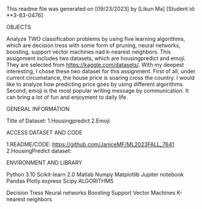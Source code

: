 This readme file was generated on [09/23/2023] by [Likun Ma] [Student id: **3-83-0476]

OBJECTS

Analyze TWO classification problems by using five learning algorithms, which are decision tress with some form of pruning, neural networks, boosting, support vector machines nad k-nearest neighbors. This assignment includes two datasets, which are housingpredict and emoji. They are selected from https://kaggle.com/datasets/. With my deepest interesting, I chose these two dataset for this assignment. First of all, under current circumstance, the house price is soaring cross the country. I would like to analyze how predicting price goes by using different algorithms. Second, emoji is the most popular writing message by communication. It can bring a lot of fun and enjoyment to daily life.

GENERAL INFORMATION

Title of Dataset: 1.Housingpredict 2.Emoji

ACCESS DATASET AND CODE

1.README/CODE: https://github.com/JaniceMF/ML2023FALL_7641
2.HousingPredict dataset: 

ENVIRONMENT AND LIBRARY

Python 3.10
Scikit-learn 2.0
Matlab
Numpy
Matplotlib
Jupiter notebook
Pandas
Plotly.express
Scipy
ALGORITHMS

Decision Tress
Neural networks
Boosting
Support Vector Machines
K-nearest neighbors
